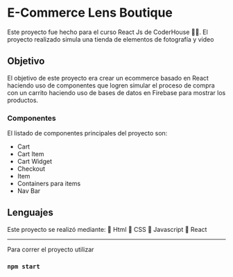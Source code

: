 # E-Commerce Lens Boutique

Este proyecto fue hecho para el curso React Js de CoderHouse :man_technologist:. El proyecto realizado simula una tienda de elementos de fotografía y video


## Objetivo

El objetivo de este proyecto era crear un ecommerce basado en React haciendo uso de componentes que logren simular el proceso de compra con un carrito haciendo uso de bases de datos en Firebase para mostrar los productos.

### Componentes
El listado de componentes principales del proyecto son:
* Cart
* Cart Item
* Cart Widget
* Checkout
* Item
* Containers para items
* Nav Bar

## Lenguajes
Este proyecto se realizó mediante:
:space_invader: Html
:space_invader: CSS
:space_invader: Javascript
:space_invader: React

___________

Para correr el proyecto utilizar
### `npm start`
